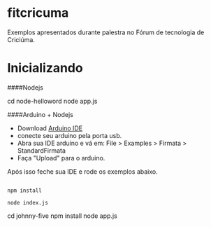 fitcricuma
==========

Exemplos apresentados durante palestra no Fórum de tecnologia de Criciúma.

Inicializando
==========
####Nodejs

cd node-helloword
node app.js

####Arduino + Nodejs

- Download [Arduino IDE](http://arduino.cc/en/main/software)
- conecte seu arduino pela porta usb.
- Abra sua IDE arduino e vá em: File > Examples > Firmata > StandardFirmata
- Faça "Upload" para o arduino.

Após isso feche sua IDE e rode os exemplos abaixo.

``` cd demolamp

npm install

node index.js

``` 
cd johnny-five
npm install
node app.js
 ```

